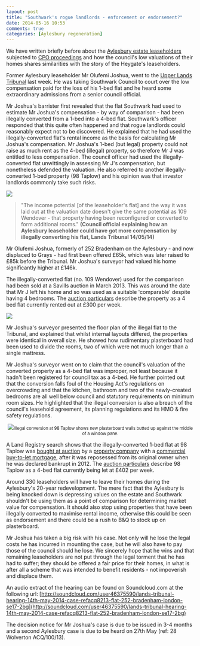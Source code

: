 ```yaml
---
layout: post
title: "Southwark's rogue landlords - enforcement or endorsement?"
date: 2014-05-16 10:53
comments: true
categories: [Aylesbury regeneration] 
---
```

We have written briefly before about the [Aylesbury estate leaseholders](http://heygate.github.io/img/SNWolverton.pdf) subjected to [CPO proceedings](http://heygate.github.io/img/ObjectionCPOAugust2012.pdf) and how the council's low valuations of their homes shares similarities with the story of the Heygate's leaseholders.

Former Aylesbury leaseholder Mr Olufemi Joshua, went to the [Upper Lands Tribunal](http://www.justice.gov.uk/tribunals/lands) last week. He was taking Southwark Council to court over the low compensation paid for the loss of his 1-bed flat and he heard some extraordinary admissions from a senior council official. 

Mr Joshua's barrister first revealed that the flat Southwark had used to estimate Mr Joshua's compensation - by way of comparison - had been illegally converted from a 1-bed into a 4-bed flat. Southwark's officer responded that this quite often happened and that rogue landlords could reasonably expect not to be discovered. He explained that he had used the illegally-converted flat's rental income as the basis for calculating Mr Joshua's compensation. Mr Joshua's 1-bed (but legal) property could not raise as much rent as the 4-bed (illegal) property, so therefore Mr J was entitled to less compensation. The council officer had used the illegally-converted flat unwittingly in assessing Mr J's compensation, but nonetheless defended the valuation. He also referred to another illegally-converted 1-bed property (98 Taplow) and his opinion was that investor landlords commonly take such risks.    

![](http://crappistmartin.github.io/images/comparison.jpg)


>"The income potential [of the leaseholder's flat] and the way it was laid out at the valuation date doesn't give the same potential as 109 Wendover - that property having been reconfigured or converted to form additional rooms." __(Council official explaining how an Aylesbury leaseholder could have got more compensation by illegally converting his flat, Lands Tribunal 14/05/14)__

 
Mr Olufemi Joshua, formerly of 252 Bradenham on the Aylesbury - and now displaced to Grays - had first been offered £65k, which was later raised to £85k before the Tribunal. Mr Joshua's surveyor had valued his home significantly higher at £146k.


The illegally-converted flat (no. 109 Wendover) used for the comparison had been sold at a Savills auction in March 2013. This was around the date that Mr J left his home and so was used as a suitable 'comparable' despite having 4 bedrooms. The [auction particulars](http://www.eigroup.co.uk/files/55/18813/f6bc9070-cf2d-4b15-83a0-9809ff36322c.pdf) describe the property as a 4 bed flat currently rented out at £300 per week.


![](http://crappistmartin.github.io/images/auctionparticulars.jpg)

Mr Joshua's surveyor presented the floor plan of the illegal flat to the Tribunal, and explained that whilst internal layouts differed, the properties were identical in overall size. He showed how rudimentary plasterboard had been used to divide the rooms, two of which were not much longer than a single mattress. 

Mr Joshua's surveyor went on to claim that the council's valuation of the converted property as a 4-bed flat was improper, not least because it hadn't been registered for council tax as a 4-bed. He further pointed out that the conversion falls foul of the Housing Act's regulations on overcrowding and that the kitchen, bathroom and two of the newly-created bedrooms are all well below council and statutory requirements on minimum room sizes. He highlighted that the illegal conversion is also a breach of the council's leasehold agreement, its planning regulations and its HMO & fire safety regulations. 

<div style="font-size:80%; text-align:center;"><a href="http://crappistmartin.github.io/images/109Wendover.JPG"><img src="http://crappistmartin.github.io/images/109Wendover.JPG"></a>Illegal conversion at 98 Taplow shows new plasterboard walls butted up against the middle of a window pane.</div>


A Land Registry search shows that the illegally-converted 1-bed flat at 98 Taplow was [bought at auction](http://www.auctionhouse.uk.net/london/search-results.aspx?lotid=33522) by a [property company](http://www.ourproperty.co.uk/directory/14869.html) with a [commercial buy-to-let mortgage](http://www.blemainfinance.co.uk/), after it was reposessed from its original owner when he was declared bankrupt in 2012. The [auction particulars](http://www.auctionhouse.uk.net/london/search-results.aspx?lotid=33522) describe 98 Taplow as a 4-bed flat currently being let at £402 per week. 

Around 330 leaseholders will have to leave their homes during the Aylesbury's 20-year redevelopment. 
The mere fact that the Aylesbury is being knocked down is depressing values on the estate and Southwark shouldn't be using them as a point of comparison for determining market value for compensation. It should also stop using properties that have been illegally converted to maximise rental income, otherwise this could be seen as endorsement and there could be a rush to B&Q to stock up on plasterboard.  


Mr Joshua has taken a big risk with his case. Not only will he lose the legal costs he has incurred in mounting the case, but he will also have to pay those of the council should he lose. We sincerely hope that he wins and that remaining leaseholders are not put through the legal torment that he has had to suffer; they should be offered a fair price for their homes, in what is after all a scheme that was intended to benefit residents - not impoverish and displace them.  

An audio extract of the hearing can be found on Soundcloud.com at the following url: [http://soundcloud.com/user46375590/lands-tribunal-hearing-14th-may-2014-case-refacq8213-flat-252-bradenham-london-se17-2bg](http://soundcloud.com/user46375590/lands-tribunal-hearing-14th-may-2014-case-refacq8213-flat-252-bradenham-london-se17-2bg) 


The decision notice for Mr Joshua's case is due to be issued in 3-4 months and a second Aylesbury case is due to be heard on 27th May (ref: 28 Wolverton ACQ/100/13).

